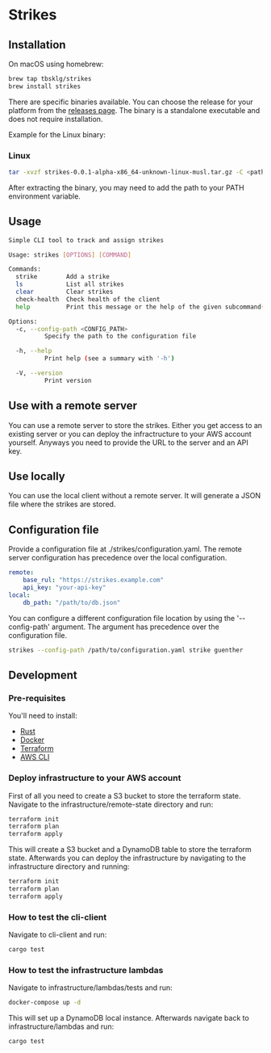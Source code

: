 # Strikes
## Installation

On macOS using homebrew:
```bash
brew tap tbsklg/strikes
brew install strikes
```

There are specific binaries available. You can choose the release for your platform from the [releases page](https://github.com/tbsklg/strikes/releases).
The binary is a standalone executable and does not require installation.

Example for the Linux binary:
### Linux
```bash
tar -xvzf strikes-0.0.1-alpha-x86_64-unknown-linux-musl.tar.gz -C <path-to-install>
```

After extracting the binary, you may need to add the path to your PATH environment variable.

## Usage
```bash
Simple CLI tool to track and assign strikes

Usage: strikes [OPTIONS] [COMMAND]

Commands:
  strike        Add a strike
  ls            List all strikes
  clear         Clear strikes
  check-health  Check health of the client
  help          Print this message or the help of the given subcommand(s)

Options:
  -c, --config-path <CONFIG_PATH>
          Specify the path to the configuration file

  -h, --help
          Print help (see a summary with '-h')

  -V, --version
          Print version
```

## Use with a remote server
You can use a remote server to store the strikes. Either you get access to an existing server or you can deploy the infractructure to your AWS account yourself.
Anyways you need to provide the URL to the server and an API key.

## Use locally
You can use the local client without a remote server.
It will generate a JSON file where the strikes are stored. 

## Configuration file
Provide a configuration file at ./strikes/configuration.yaml. The remote server configuration has precedence over the local configuration.

```yaml
remote:
    base_rul: "https://strikes.example.com"
    api_key: "your-api-key"
local:
    db_path: "/path/to/db.json"
```

You can configure a different configuration file location by using the '--config-path' argument.
The argument has precedence over the configuration file.

```bash
strikes --config-path /path/to/configuration.yaml strike guenther
```

## Development
### Pre-requisites
You'll need to install:
- [Rust](https://www.rust-lang.org/tools/install) 
- [Docker](https://docs.docker.com/get-docker)
- [Terraform](https://learn.hashicorp.com/tutorials/terraform/install-cli)
- [AWS CLI](https://docs.aws.amazon.com/cli/latest/userguide/install-cliv2.html)

### Deploy infrastructure to your AWS account
First of all you need to create a S3 bucket to store the terraform state. Navigate to the infrastructure/remote-state directory and run:
```bash
terraform init
terraform plan
terraform apply
```
This will create a S3 bucket and a DynamoDB table to store the terraform state. Afterwards you can deploy the infrastructure by navigating to the infrastructure directory and running:

```bash
terraform init
terraform plan
terraform apply
```

### How to test the cli-client
Navigate to cli-client and run:
```bash
cargo test
```

### How to test the infrastructure lambdas
Navigate to infrastructure/lambdas/tests and run:

```bash
docker-compose up -d
```

This will set up a DynamoDB local instance. Afterwards navigate back to infrastructure/lambdas and run:


```bash
cargo test
```
